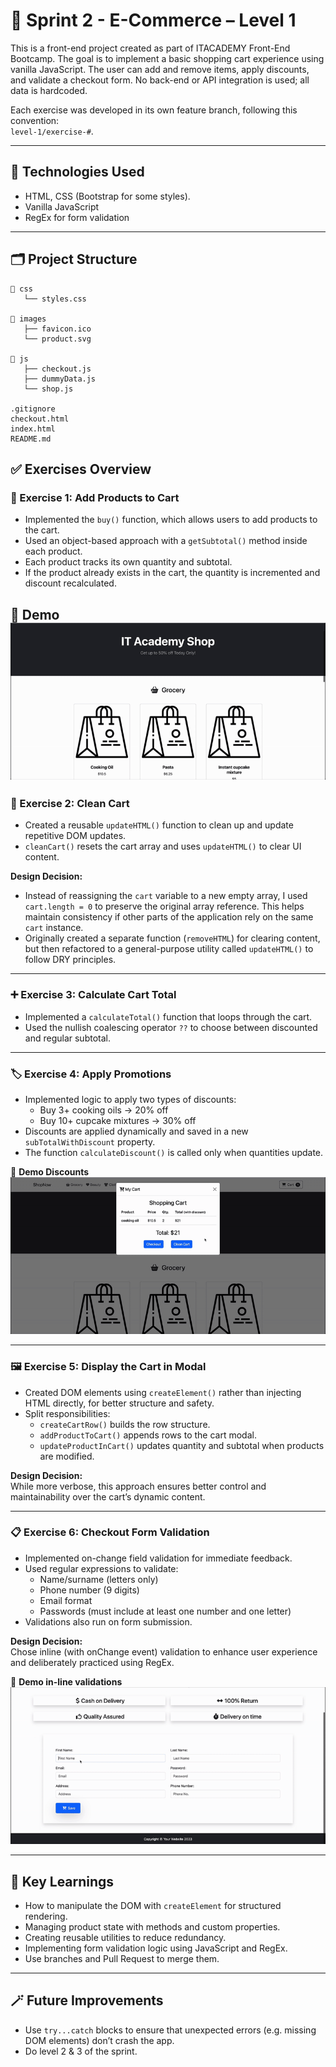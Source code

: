 # 🛒 Sprint 2 - E-Commerce – Level 1

This is a front-end project created as part of ITACADEMY Front-End Bootcamp. The goal is to implement a basic shopping cart experience using vanilla JavaScript. The user can add and remove items, apply discounts, and validate a checkout form. No back-end or API integration is used; all data is hardcoded.

Each exercise was developed in its own feature branch, following this convention:  
`level-1/exercise-#`.

---

## 🚀 Technologies Used

- HTML, CSS (Bootstrap for some styles).
- Vanilla JavaScript
- RegEx for form validation

---

## 🗂️ Project Structure

```
📁 css
   └── styles.css

📁 images
   ├── favicon.ico
   └── product.svg

📁 js
   ├── checkout.js
   ├── dummyData.js
   └── shop.js

.gitignore
checkout.html
index.html
README.md
```

## ✅ Exercises Overview

### 🧩 Exercise 1: Add Products to Cart

- Implemented the `buy()` function, which allows users to add products to the cart.
- Used an object-based approach with a `getSubtotal()` method inside each product.
- Each product tracks its own quantity and subtotal.
- If the product already exists in the cart, the quantity is incremented and discount recalculated.

📸 **Demo**  
![General Demo*](images/readme-demo-1.gif)
---

### 🧹 Exercise 2: Clean Cart

- Created a reusable `updateHTML()` function to clean up and update repetitive DOM updates.
- `cleanCart()` resets the cart array and uses `updateHTML()` to clear UI content.

**Design Decision:**  

- Instead of reassigning the `cart` variable to a new empty array, I used `cart.length = 0` to preserve the original array reference. This helps maintain consistency if other parts of the application rely on the same `cart` instance.
- Originally created a separate function (`removeHTML`) for clearing content, but then refactored to a general-purpose utility called `updateHTML()` to follow DRY principles.

---

### ➕ Exercise 3: Calculate Cart Total

- Implemented a `calculateTotal()` function that loops through the cart.
- Used the nullish coalescing operator `??` to choose between discounted and regular subtotal.

---

### 🏷️ Exercise 4: Apply Promotions

- Implemented logic to apply two types of discounts:
  - Buy 3+ cooking oils → 20% off
  - Buy 10+ cupcake mixtures → 30% off
- Discounts are applied dynamically and saved in a new `subTotalWithDiscount` property.
- The function `calculateDiscount()` is called only when quantities update.

📸 **Demo Discounts**  
![Demo of Exercise 4 feature*](images/readme-discount.gif)

---

### 🖼️ Exercise 5: Display the Cart in Modal

- Created DOM elements using `createElement()` rather than injecting HTML directly, for better structure and safety.
- Split responsibilities:
  - `createCartRow()` builds the row structure.
  - `addProductToCart()` appends rows to the cart modal.
  - `updateProductInCart()` updates quantity and subtotal when products are modified.

**Design Decision:**  
 While more verbose, this approach ensures better control and maintainability over the cart’s dynamic content.

---

### 📋 Exercise 6: Checkout Form Validation

- Implemented on-change field validation for immediate feedback.
- Used regular expressions to validate:
  - Name/surname (letters only)
  - Phone number (9 digits)
  - Email format
  - Passwords (must include at least one number and one letter)
- Validations also run on form submission.

**Design Decision:**  
Chose inline (with onChange event) validation to enhance user experience and deliberately practiced using RegEx.

📸 **Demo in-line validations**  
![Demo of Exercise 3 feature*](images/readme-validations.gif)

---

## 🧠 Key Learnings

- How to manipulate the DOM with `createElement` for structured rendering.
- Managing product state with methods and custom properties.
- Creating reusable utilities to reduce redundancy.
- Implementing form validation logic using JavaScript and RegEx.
- Use branches and Pull Request to merge them.

---

## 🪄 Future Improvements

- Use `try...catch` blocks to ensure that unexpected errors (e.g. missing DOM elements) don’t crash the app.
- Do level 2 & 3 of the sprint.
